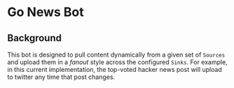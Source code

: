 # Go News Bot

## Background

This bot is designed to pull content dynamically from a given set of `Sources` and upload them in a _fanout_ style across the configured `Sinks`. For example, in this current implementation, the top-voted hacker news post will upload to twitter any time that post changes. 
